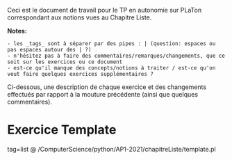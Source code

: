 Ceci est le document de travail pour le TP en autonomie sur PLaTon correspondant aux notions vues au Chapitre Liste.

**Notes:**

    - les _tags_ sont à séparer par des pipes : | (question: espaces ou pas espaces autour des | ?)
    - n'hésitez pas à faire des commentaires/remarques/changements, que ce soit sur les exercices ou ce document
    - est-ce qu'il manque des concepts/notions à traiter / est-ce qu'on veut faire quelques exercices supplémentaires ?


Ci-dessous, une description de chaque exercice et des changements effectués par rapport à la mouture précédente (ainsi que quelques commentaires).

# Exercice Template
tag=list
@ /ComputerScience/python/AP1-2021/chapitreListe/template.pl
